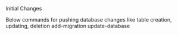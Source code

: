 Initial Changes

Below commands for pushing database changes like table creation, updating, deletion
add-migration <Migration-name>
update-database
